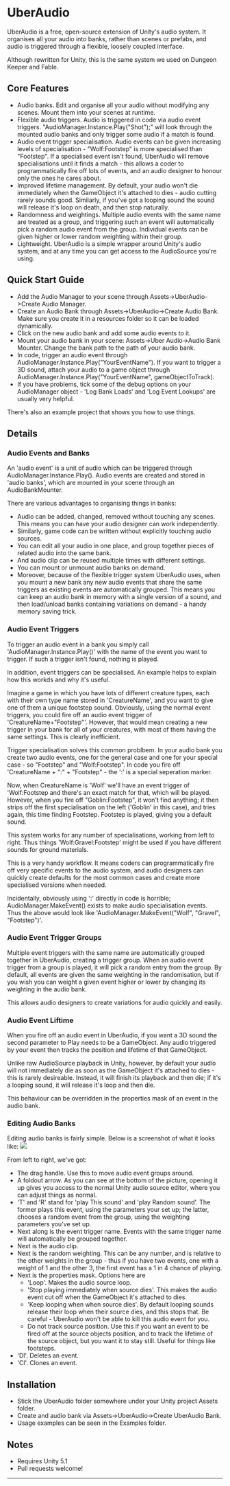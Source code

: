 # UberAudio
UberAudio is a free, open-source extension of Unity's audio
system. It organises all your audio into banks, rather than scenes or
prefabs, and audio is triggered through a flexible, loosely coupled
interface.

Although rewritten for Unity, this is the same system we used on
Dungeon Keeper and Fable.


## Core Features
* Audio banks. Edit and organise all your audio without modifying any
  scenes. Mount them into your scenes at runtime.
* Flexible audio triggers. Audio is triggered in code via audio event
  triggers. "AudioManager.Instance.Play("Shot");" will look through
  the mounted audio banks and only trigger some audio if a match is
  found.
* Audio event trigger specialisation. Audio events can be given
  increasing levels of specialisation - "Wolf:Footstep" is more
  specialised than "Footstep". If a specialised event isn't found,
  UberAudio will remove specialisations until it finds a match - this
  allows a coder to programmatically fire off lots of events, and an
  audio designer to honour only the ones he cares about.
* Improved lifetime management. By default, your audio won't die
  immediately when the GameObject it's attached to dies -
  audio cutting rarely sounds good. Similarly, if you've got a looping
  sound the sound will release it's loop on death, and then stop
  naturally.
* Randomness and weightings. Multiple audio events with the same name
  are treated as a group, and triggering such an event will
  automatically pick a random audio event from the group. Individual
  events can be given higher or lower random weighting within their
  group.
* Lightweight. UberAudio is a simple wrapper around Unity's audio
  system, and at any time you can get access to the AudioSource you're
  using.

## Quick Start Guide
* Add the Audio Manager to your scene through
  Assets->UberAudio->Create Audio Manager.
* Create an Audio Bank through Assets->UberAudio->Create Audio
  Bank. Make sure you create it in a resources folder so it can be
  loaded dynamically.
* Click on the new audio bank and add some audio events to it.  
* Mount your audio bank in your scene: Assets->Uber Audio->Audio Bank
Mounter. Change the bank path to the path of your audio bank.
* In code, trigger an audio event through
  AudioManager.Instance.Play("YourEventName"). If you want to trigger
  a 3D sound, attach your audio to a game object through
  AudioManager.Instance.Play("YourEventName", gameObjectToTrack).
* If you have problems, tick some of the debug options on your
AudioManager object - 'Log Bank Loads' and 'Log Event Lookups' are
usually very helpful.

There's also an example project that shows you how to use things.

## Details
### Audio Events and Banks

An 'audio event' is a unit of audio which can be triggered through
AudioManager.Instance.Play(). Audio events are created and stored in
'audio banks', which are mounted in your scene through an
AudioBankMounter.

There are various advantages to organising things in banks:

* Audio can be added, changed, removed without touching any
  scenes. This means you can have your audio designer can work
  independently. 
* Similarly, game code can be written without explicitly touching
  audio sources.
* You can edit all your audio in one place, and group together pieces
of related audio into the same bank.
* And audio clip can be reused multiple times with different settings.
* You can mount or unmount audio banks on demand.
* Moreover, because of the flexible trigger system UberAudio uses,
when you mount a new bank any new audio events that share the same
triggers as existing events are automatically grouped. This means you
can keep an audio bank in memory with a single version of a sound, and
then load/unload banks containing variations on demand - a handy
memory saving trick.

### Audio Event Triggers

To trigger an audio event in a bank you simply call
'AudioManager.Instance.Play()' with the name of the event you want to
trigger. If such a trigger isn't found, nothing is played.

In addition, event triggers can be specialised. An example helps to
explain how this workds and why it's useful.

Imagine a game in which you have lots of different creature types,
each with their own type name stored in 'CreatureName', and you want
to give one of them a unique footstep sound. Obviously, using the
normal event triggers, you could fire off an audio event trigger of
'CreatureName+"Footstep"'. However, that would mean creating a new
trigger in your bank for all of your creatures, with most of them
having the same settings. This is clearly inefficient.


Trigger specialisation solves this common problbem. In your audio bank
you create two audio events, one for the general case and one for your
special case - so "Footstep" and "Wolf:Footstep".  In code you fire
off 'CreatureName + ":" + "Footstep" - the ':' is a special seperation
marker.

Now, when CreatureName is 'Wolf' we'll have an event trigger of
'Wolf:Footstep and there's an exact match for that, which will be
played. However, when you fire off "Goblin:Footstep", it won't
find anything; it then strips off the first specialisation on the left
('Goblin' in this case), and tries again, this time finding
Footstep. Footstep is played, giving you a default sound.

This system works for any number of specialisations, working from left
to right. Thus things 'Wolf:Gravel:Footstep' might be used if you have
different sounds for ground materials.

This is a very handy workflow. It means coders can programmatically
fire off very specific events to the audio system, and audio designers
can quickly create defaults for the most common cases and create more
specialised versions when needed.

Incidentally, obviously using ':' directly in code is horrible;
AudioManager.MakeEvent() exists to make audio specialisation
events. Thus the above would look like 'AudioManager.MakeEvent("Wolf",
"Gravel", "Footstep")'.

### Audio Event Trigger Groups

Multiple event triggers with the same name are automatically grouped
together in UberAudio, creating a trigger group. When an audio event
trigger from a group is played, it will pick a random entry from the
group. By default, all events are given the same weighting in the
randomisation, but if you wish you can weight a given event higher or
lower by changing its weighting in the audio bank.

This allows audio designers to create variations for audio quickly and
easily.


### Audio Event Liftime

When you fire off an audio event in UberAudio, if you want a 3D sound
the second parameter to Play needs to be a GameObject. Any audio
triggered by your event then tracks the position and lifetime of that
GameObject.

Unlike raw AudioSource playback in Unity, however, by default your
audio will not immediately die as soon as the GameObject it's attached
to dies - this is rarely desireable. Instead, it will finish its
playback and then die; if it's a looping sound, it will release it's
loop and then die.

This behaviour can be overridden in the properties mask of an event in
the audio bank.

### Editing Audio Banks
Editing audio banks is fairly simple. Below is a screenshot of what it
looks like:
![](Pics/UberAudioBank.png)

From left to right, we've got:

* The drag handle. Use this to move audio event groups around.
* A foldout arrow. As you can see at the bottom of the picture,
  opening it up gives you access to the normal Unity audio source
  editor, where you can adjust things as normal.
* 'T' and 'R' stand for 'play This sound' and 'play Random sound'. The
  former plays this event, using the parameters your set up; the
  latter, chooses a random event from the group, using the weighting
  parameters you've set up.
* Next along is the event trigger name. Events with the same trigger
  name will automatically be grouped together.
* Next is the audio clip.
* Next is the random weighting. This can be any number, and is
  relative to the other weights in the group - thus if you have two
  events, one with a weight of 1 and the other 3, the first event has
  a 1 in 4 chance of playing.
* Next is the properties mask. Options here are
    * 'Loop'. Makes the audio source loop.
    * 'Stop playing immediately when source dies'. This makes the
      audio event cut off when the GameObject it's attached to dies.
    * 'Keep looping when when source dies'. By default looping sounds
      release their loop when their source dies, and this stops
      that. Be careful - UberAudio won't be able to kill this audio
      event for you.
    * Do not track source position. Use this if you want an event to
      be fired off at the source objects position, and to track the
      lifetime of the source object, but you want it to stay
      still. Useful for things like footsteps.
* 'Dl'. Deletes an event.
* 'Cl'. Clones an event.


## Installation
* Stick the UberAudio folder somewhere under your Unity project
  Assets folder.
* Create and audio bank via Assets->UberAudio->Create UberAudio Bank.
* Usage examples can be seen in the Examples folder.

## Notes
* Requires Unity 5.1
* Pull requests welcome!

 * * * *

[UberAudio]: https://github.com/bbbscarter/UberAudio
